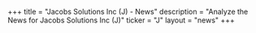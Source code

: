 +++
title = "Jacobs Solutions Inc (J) - News"
description = "Analyze the News for Jacobs Solutions Inc (J)"
ticker = "J"
layout = "news"
+++


